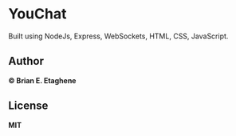 # YouChat

Built using NodeJs, Express, WebSockets, HTML, CSS, JavaScript.

## Author

**©️ Brian E. Etaghene**

## License

**MIT**
